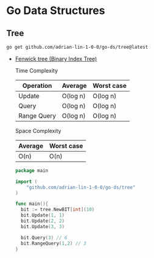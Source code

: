 # Go Data Structures

## Tree

```sh
go get github.com/adrian-lin-1-0-0/go-ds/tree@latest
```

- [Fenwick tree (Binary Index Tree)](./tree/bit.go)

  Time Complexity
  
  | Operation   |  Average | Worst case |
  |  ----       | ----     | ---        |
  | Update      | O(log n) | O(log n)   |
  | Query       | O(log n) | O(log n)   |
  | Range Query | O(log n) | O(log n)   |
  
  Space Complexity
  
  |  Average | Worst case |
  | ----     | ---        |
  | O(n)     |  O(n)      |

  ```go
  package main
  
  import (
	  "github.com/adrian-lin-1-0-0/go-ds/tree"
  )
  
  func main(){
    bit := tree.NewBIT[int](10)
    bit.Update(1, 1)
    bit.Update(2, 2)
    bit.Update(3, 3)
  
    bit.Query(3) // 6
    bit.RangeQuery(1,2) // 3
  }
  ```
